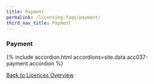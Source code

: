 ```yaml
---
title: Payment
permalink: /licensing-faqs/payment/
third_nav_title: Payment
---
```


### Payment

{% include accordion.html accordions=site.data.acc037-payment.accordion %}

[Back to Licences Overview](/licences/)